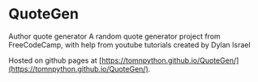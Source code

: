# QuoteGen
Author quote generator
A random quote generator project from FreeCodeCamp, with help from youtube tutorials created by Dylan Israel

Hosted on github pages at [https://tomnpython.github.io/QuoteGen/](https://tomnpython.github.io/QuoteGen/).
